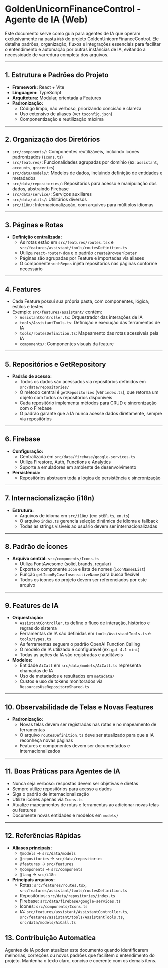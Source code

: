 # GoldenUnicornFinanceControl - Agente de IA (Web)

Este documento serve como guia para agentes de IA que operam exclusivamente na pasta `Web` do projeto GoldenUnicornFinanceControl. Ele detalha padrões, organização, fluxos e integrações essenciais para facilitar o entendimento e automação por outras instâncias de IA, evitando a necessidade de varredura completa dos arquivos.

---

## 1. Estrutura e Padrões do Projeto

- **Framework:** React + Vite
- **Linguagem:** TypeScript
- **Arquitetura:** Modular, orientada a Features
- **Padronização:**
  - Código limpo, não verboso, priorizando concisão e clareza
  - Uso extensivo de aliases (ver `tsconfig.json`)
  - Componentização e reutilização máxima

---

## 2. Organização dos Diretórios

- `src/components/`: Componentes reutilizáveis, incluindo ícones padronizados (`Icons.ts`)
- `src/features/`: Funcionalidades agrupadas por domínio (ex: `assistant`, `accounts`, `groceries`)
- `src/data/models/`: Modelos de dados, incluindo definição de entidades e metadados
- `src/data/repositories/`: Repositórios para acesso e manipulação dos dados, abstraindo Firebase
- `src/data/service/`: Serviços auxiliares
- `src/data/utils/`: Utilitários diversos
- `src/i18n/`: Internacionalização, com arquivos para múltiplos idiomas

---

## 3. Páginas e Rotas

- **Definição centralizada:**
  - As rotas estão em `src/features/routes.tsx` e `src/features/assistant/tools/routesDefinition.ts`
  - Utiliza `react-router-dom` e o padrão `createBrowserRouter`
  - Páginas são agrupadas por Feature e importadas via aliases
  - O componente `withRepos` injeta repositórios nas páginas conforme necessário

---

## 4. Features

- Cada Feature possui sua própria pasta, com componentes, lógica, estilos e testes
- Exemplo: `src/features/assistant/` contém:
  - `AssistantController.ts`: Orquestrador das interações de IA
  - `tools/AssistantTools.ts`: Definição e execução das ferramentas de IA
  - `tools/routesDefinition.ts`: Mapeamento das rotas acessíveis pela IA
  - `components/`: Componentes visuais da feature

---

## 5. Repositórios e GetRepository

- **Padrão de acesso:**
  - Todos os dados são acessados via repositórios definidos em `src/data/repositories/`
  - O método central é `getRepositories` (ver `index.ts`), que retorna um objeto com todos os repositórios disponíveis
  - Cada repositório implementa métodos para CRUD e sincronização com o Firebase
  - O padrão garante que a IA nunca acesse dados diretamente, sempre via repositórios

---

## 6. Firebase

- **Configuração:**
  - Centralizada em `src/data/firebase/google-services.ts`
  - Utiliza Firestore, Auth, Functions e Analytics
  - Suporte a emuladores em ambiente de desenvolvimento
- **Persistência:**
  - Repositórios abstraem toda a lógica de persistência e sincronização

---

## 7. Internacionalização (i18n)

- **Estrutura:**
  - Arquivos de idioma em `src/i18n/` (ex: `ptBR.ts`, `en.ts`)
  - O arquivo `index.ts` gerencia seleção dinâmica de idioma e fallback
  - Todas as strings visíveis ao usuário devem ser internacionalizadas

---

## 8. Padrão de Ícones

- **Arquivo central:** `src/components/Icons.ts`
  - Utiliza FontAwesome (solid, brands, regular)
  - Exporta o componente `Icon` e lista de nomes (`iconNamesList`)
  - Função `getIconByCaseInsensitiveName` para busca flexível
  - Todos os ícones do projeto devem ser referenciados por este arquivo

---

## 9. Features de IA

- **Orquestração:**
  - `AssistantController.ts` define o fluxo de interação, histórico e regras do sistema
  - Ferramentas de IA são definidas em `tools/AssistantTools.ts` e `tools/types.ts`
  - As ferramentas seguem o padrão OpenAI Function Calling
  - O modelo de IA utilizado é configurável (ex: `gpt-4.1-mini`)
  - Todas as ações da IA são registradas e auditáveis
- **Modelos:**
  - Entidade `AiCall` em `src/data/models/AiCall.ts` representa chamadas de IA
  - Uso de metadados e resultados em `metadata/`
  - Custos e uso de tokens monitorados via `ResourcesUseRepositoryShared.ts`

---

## 10. Observabilidade de Telas e Novas Features

- **Padronização:**
  - Novas telas devem ser registradas nas rotas e no mapeamento de ferramentas
  - O arquivo `routesDefinition.ts` deve ser atualizado para que a IA reconheça novas páginas
  - Features e componentes devem ser documentados e internacionalizados

---

## 11. Boas Práticas para Agentes de IA

- Nunca seja verboso: respostas devem ser objetivas e diretas
- Sempre utilize repositórios para acesso a dados
- Siga o padrão de internacionalização
- Utilize ícones apenas via `Icons.ts`
- Atualize mapeamentos de rotas e ferramentas ao adicionar novas telas ou features
- Documente novas entidades e modelos em `models/`

---

## 12. Referências Rápidas

- **Aliases principais:**
  - `@models` → `src/data/models`
  - `@repositories` → `src/data/repositories`
  - `@features` → `src/features`
  - `@components` → `src/components`
  - `@lang` → `src/i18n`
- **Principais arquivos:**
  - Rotas: `src/features/routes.tsx`, `src/features/assistant/tools/routesDefinition.ts`
  - Repositórios: `src/data/repositories/index.ts`
  - Firebase: `src/data/firebase/google-services.ts`
  - Ícones: `src/components/Icons.ts`
  - IA: `src/features/assistant/AssistantController.ts`, `src/features/assistant/tools/AssistantTools.ts`, `src/data/models/AiCall.ts`

## 13. Contribuição Automatica

Agentes de IA podem atualizar este documento quando identificarem melhorias, correções ou novos padrões que facilitem o entendimento do projeto. Mantenha o texto claro, conciso e coerente com os demais itens.
